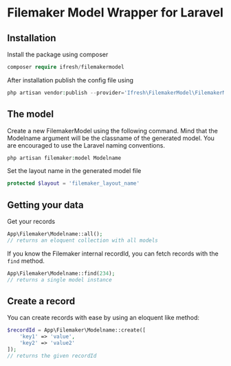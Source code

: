 # Filemaker Model Wrapper for Laravel

## Installation
Install the package using composer
```php
composer require ifresh/filemakermodel
```
After installation publish the config file using
```php
php artisan vendor:publish --provider='Ifresh\FilemakerModel\FilemakerModelServiceProvider'
```
## The model
Create a new FilemakerModel using the following command. Mind that the Modelname argument will be the classname of the generated model. You are encouraged to use the Laravel naming conventions.
```php
php artisan filemaker:model Modelname
```

Set the layout name in the generated model file
```php
protected $layout = 'filemaker_layout_name'
```

## Getting your data
Get your records
```php
App\Filemaker\Modelname::all();
// returns an eloquent collection with all models
```

If you know the Filemaker internal recordId, you can fetch records with the `find` method.
```php
App\Filemaker\Modelname::find(234);
// returns a single model instance
```

## Create a record
You can create records with ease by using an eloquent like method:
```php
$recordId = App\Filemaker\Modelname::create([
    'key1' => 'value',
    'key2' => 'value2'
]);
// returns the given recordId
```
